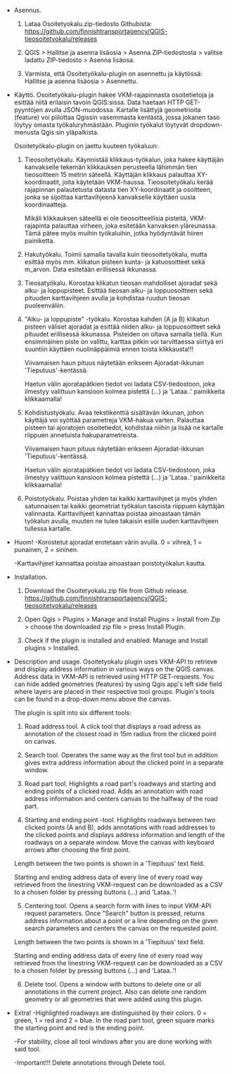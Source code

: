 - Asennus. 
	1. Lataa Osoitetyokalu.zip-tiedosto Githubista:
	https://github.com/finnishtransportagency/QGIS-tieosoitetyokalu/releases
	
	2. QGIS > Hallitse ja asenna lisäosia > Asenna ZIP-tiedostosta > valitse ladattu ZIP-tiedosto > Asenna lisäosa.
	
	3. Varmista, että Osoitetyökalu-plugin on asennettu ja käytössä: Hallitse ja asenna lisäosia > Asennettu.

- Käyttö.
	Osoitetyökalu-plugin hakee VKM-rajapinnasta osoitetietoja ja esittää niitä erilaisin tavoin QGIS:sissa. Data haetaan HTTP GET-pyyntöjen avulla JSON-muodossa.
	Kartalle lisättyjä geometrioita (feature) voi piilottaa Qgissin vasemmasta kentästä, jossa jokanen taso löytyy omasta työkaluryhmästään.
	Pluginin työkalut löytyvät dropdown-menusta Qgis:sin yläpalkista.

	Osoitetyökalu-plugin on jaettu kuuteen työkaluun:

	1. 	Tieosoitetyökalu. Käynnistää klikkaus-työkalun, joka hakee käyttäjän kanvakselle tekemän klikkauksen perusteella lähimmän tien tieosoitteen 15 metrin säteellä.
		Käyttäjän klikkaus palauttaa XY-koordinaatit, joita käytetään VKM-haussa. Tieosoitetyökalu kerää rajapinnan palautetusta datasta tien XY-koordinaatit ja osoitteen, 
		jonka se sijoittaa karttavihjeenä kanvakselle käyttäen uusia koordinaatteja.
	
		Mikäli klikkauksen säteellä ei ole tieosoitteellisia pisteitä, VKM-rajapinta palauttaa virheen, joka esitetään kanvaksen yläreunassa. Tämä pätee myös muihin työkaluihin, jotka hyödyntävät hiiren painiketta.
	
	2. 	Hakutyökalu. Toimii samalla tavalla kuin tieosoitetyökalu, mutta esittää myös mm. klikatun pisteen kunta- ja katuosoitteet sekä m_arvon. 
		Data esitetään erillisessä 	ikkunassa.
	
	3. 	Tieosatyökalu. Korostaa klikatun tieosan mahdolliset ajoradat sekä alku- ja loppupisteet. Esittää tieosan alku- ja loppuosoitteen sekä pituuden karttavihjeen avulla ja
		kohdistaa ruudun tieosan puoleenväliin.
	
	4. 	"Alku- ja loppupiste" -työkalu. Korostaa kahden (A ja B) klikatun pisteen väliset ajoradat ja esittää niiden alku- ja loppuosoitteet sekä pituudet erillisessä ikkunassa.
		Pisteiden on oltava samalla tiellä. Kun ensimmäinen piste on valittu, karttaa pitkin voi tarvittaessa siirtyä eri suuntiin käyttäen nuolinäppäimiä ennen toista klikkausta!!!
		
		Viivamaisen haun pituus näytetään erikseen Ajoradat-ikkunan 'Tieputuus'-kentässä.
		
		Haetun välin ajoratapätkien tiedot voi ladata CSV-tiedostoon, joka ilmestyy valittuun kansioon kolmea pistettä (...) ja 'Lataa..' painikkeita klikkaamalla!
	
	5.	Kohdistustyökalu. Avaa tekstikenttiä sisältävän ikkunan, johon käyttäjä voi syöttää parametreja VKM-hakua varten. Palauttaa pisteen tai ajoratojen osoitetiedot, 
		kohdistaa niihin ja lisää ne kartalle riippuen annetuista hakuparametreista.

		Viivamaisen haun pituus näytetään erikseen Ajoradat-ikkunan 'Tieputuus'-kentässä.
		
		Haetun välin ajoratapätkien tiedot voi ladata CSV-tiedostoon, joka ilmestyy valittuun kansioon kolmea pistettä (...) ja 'Lataa..' painikkeita klikkaamalla!
		
	6. 	Poistotyökalu. Poistaa yhden tai kaikki karttavihjeet ja myös yhden satunnaisen tai kaikki geometriat työkalun tasoista riippuen käyttäjän valinnasta. 
		Karttavihjeet kannattaa poistaa ainoastaan tämän työkalun avulla, muuten ne tulee takaisin esille uuden karttavihjeen tullessa kartalle. 
	
- Huom!
	-Korostetut ajoradat erotetaan värin avulla. 0 = vihreä, 1 = punainen, 2 = sininen.
	
	-Karttavihjeet kannattaa poistaa ainoastaan poistotyökalun kautta.



- Installation.
    1. Download the Osoitetyokalu.zip file from Github release.
	https://github.com/finnishtransportagency/QGIS-tieosoitetyokalu/releases

    2. Open Qgis > Plugins > Manage and Install Plugins > Install from Zip > choose the downloaded zip file > press Install Plugin.

    3. Check if the plugin is installed and enabled: Manage and Install plugins > Installed.
    
- Description and usage.
    Osoitetyokalu plugin uses VKM-API to retrieve and display address information in various ways on the QGIS canvas. Address data in VKM-API is retrieved using HTTP GET-requests.
	You can hide added geometries (features) by using Qgis app's left side field where layers are placed in their respective tool groups.
	Plugin's tools can be found in a drop-down menu above the canvas.

	The plugin is split into six different tools:

    1. Road address tool. A click tool that displays a road adress as annotation of the closest road in 15m radius from the clicked point on canvas.

    2. Search tool. Operates the same way as the first tool but in addition gives extra address information about the clicked point in a separate window.

    3. Road part tool. Highlights a road part's roadways and starting and ending points of a clicked road. Adds an annotation with road address information and centers canvas to the halfway of the road part.

    4. Starting and ending point -tool. Highlights roadways between two clicked points (A and B), adds annotations with road addresses to the clicked points and displays address information and length of the roadways on a separate window. Move the canvas with keyboard arrows after choosing the first point.

	Length between the two points is shown in a 'Tiepituus' text field.

    Starting and ending address data of every line of every road way retrieved from the linestring VKM-request can be downloaded as a CSV to a chosen folder by pressing buttons (...) and 'Lataa..'!

    5. Centering tool. Opens a search form with lines to input VKM-API request parameters. Once "Search" button is pressed, returns address information about a point or a line depending on the given search parameters and centers the canvas on the requested point.

	Length between the two points is shown in a 'Tiepituus' text field.

    Starting and ending address data of every line of every road way retrieved from the linestring VKM-request can be downloaded as a CSV to a chosen folder by pressing buttons (...) and 'Lataa..'!

    6. Delete tool. Opens a window with buttons to delete one or all annotations in the current project. Also can delete one random geometry or all geometries that were added using this plugin.

- Extra!
    -Highlighted roadways are distinguished by their colors. 0 = green, 1 = red and 2 = blue. In the road part tool, green square marks the starting point and red is the ending point.

    -For stability, close all tool windows after you are done working with said tool.

    -Important!!! Delete annotations through Delete tool.
